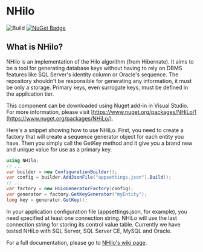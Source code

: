 # NHilo

![Build](https://github.com/fabiogouw/NHilo/workflows/Build/badge.svg)
[![NuGet Badge](https://buildstats.info/nuget/NHilo)](https://www.nuget.org/packages/NHilo)

## What is NHilo?

NHilo is an implementation of the Hilo algorithm (from Hibernate). It aims to be a tool for generating database keys without having to rely on DBMS features like SQL Server's identity column or Oracle's sequence. The repository shouldn't be responsible for generating any information, it must be only a storage. Primary keys, even surrogate keys, must be defined in the application tier.

This component can be downloaded using Nuget add-in in Visual Studio. For more information, please visit [https://www.nuget.org/packages/NHiLo/](https://www.nuget.org/packages/NHiLo/).

Here's a snippet showing how to use NHiLo. First, you need to create a factory that will create a sequence generator object for each entity you have. Then you simply call the GetKey method and it give you a brand new and unique value for use as a primary key.

```csharp
using NHilo;
// ...
var builder = new ConfigurationBuilder();
var config = builder.AddJsonFile("appsettings.json").Build();
// ...
var factory = new HiLoGeneratorFactory(config);
var generator = factory.GetKeyGenerator("myEntity");
long key = generator.GetKey();
```

In your application configuration file (appsettings.json, for example), you need specified at least one connection string. NHiLo will use the last connection string for storing its control value table. Currently we have tested NHiLo with SQL Server, SQL Server CE, MySQL and Oracle.

For a full documentation, please go to [NHilo's wiki page](https://github.com/fabiogouw/NHilo/wiki).
